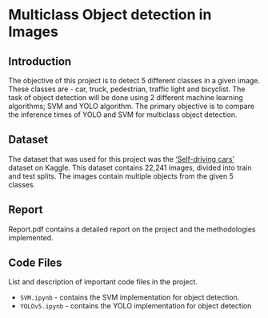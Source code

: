 # Multiclass Object detection in Images


## Introduction
The objective of this project is to detect 5 different classes in a given image. These
classes are - car, truck, pedestrian, traffic light and bicyclist. The task of object detection will be
done using 2 different machine learning algorithms; SVM and YOLO algorithm. 
The primary objective is to compare the inference times of YOLO and SVM for multiclass object detection.

## Dataset
The dataset that was used for this project was the [‘Self-driving cars’](https://www.kaggle.com/datasets/alincijov/self-driving-cars?resource=download) dataset on Kaggle.
This dataset contains 22,241 images, divided into train and test splits. The images contain
multiple objects from the given 5 classes.

## Report
Report.pdf contains a detailed report on the project and the methodologies implemented.

## Code Files
List and description of important code files in the project.
- `SVM.ipynb` - contains the SVM implementation for object detection.
- `YOLOv5.ipynb` - contains the YOLO implementation for object detection
